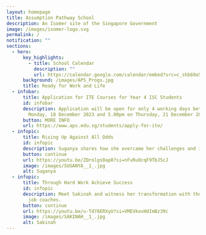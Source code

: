 ```yaml
---
layout: homepage
title: Assumption Pathway School
description: An Isomer site of the Singapore Government
image: /images/isomer-logo.svg
permalink: /
notification: ""
sections:
  - hero:
      key_highlights:
        - title: School Calendar
          description: ""
          url: https://calendar.google.com/calendar/embed?src=c_shb69o5g3diif4s0i8uq5ucric%40group.calendar.google.com&ctz=Asia%2FSingapore
      background: /images/APS_Progs.jpg
      title: Ready for Work and Life
  - infobar:
      title: Application for ITE Courses for Year 4 ISC Students
      id: infobar
      description: Application will be open for only 4 working days between 2.30pm on
        Monday, 18 December 2023 and 5.00pm on Thursday, 21 December 2023.
      button: MORE INFO
      url: https://www.aps.edu.sg/students/apply-for-ite/
  - infopic:
      title: Rising Up Against All Odds
      id: infopic
      description: Suganya shares how she overcame her challenges and is now guiding others.
      button: continue
      url: https://youtu.be/ZQrolgs0ap0?si=nFvRuOcqF9TbJScJ
      image: /images/SUGANYA__1_.jpg
      alt: Suganya
  - infopic:
      title: Through Hard Work Achieve Success
      id: infopic
      description: Meet Sakinah and witness her transformation with the support of our
        job coaches.
      button: continue
      url: https://youtu.be/u-Td78ERXyU?si=VMEVkovHdImBz39c
      image: /images/SAKINAH__1_.jpg
      alt: Sakinah
---
```

